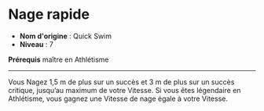 # Nage rapide

 * **Nom d'origine** : Quick Swim
 * **Niveau** : 7


<p><strong>Prérequis</strong> maître en Athlétisme</p>
<hr>
<p>Vous Nagez 1,5 m de plus sur un succès et 3 m de plus sur un succès critique, jusqu’au maximum de votre Vitesse. Si vous êtes légendaire en Athlétisme, vous gagnez une Vitesse de nage égale à votre Vitesse.</p>